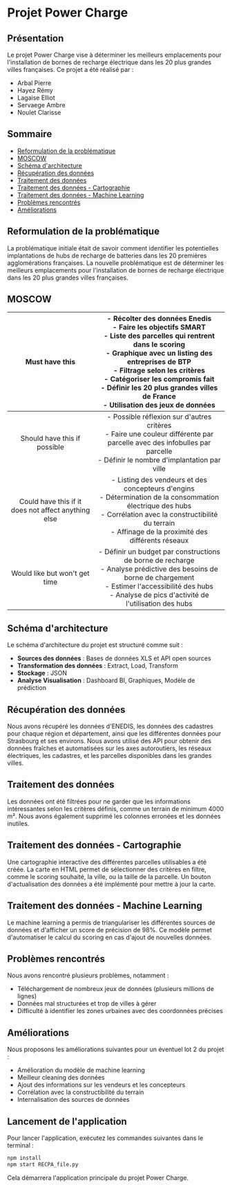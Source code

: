 
# Projet Power Charge

## Présentation

Le projet Power Charge vise à déterminer les meilleurs emplacements pour l'installation de bornes de recharge électrique dans les 20 plus grandes villes françaises. Ce projet a été réalisé par :

- Arbal Pierre
- Hayez Rémy
- Lagaise Elliot
- Servaege Ambre
- Noulet Clarisse

## Sommaire

- [Reformulation de la problématique](#reformulation-de-la-problématique)
- [MOSCOW](#moscow)
- [Schéma d'architecture](#schéma-d'architecture)
- [Récupération des données](#récupération-des-données)
- [Traitement des données](#traitement-des-données)
- [Traitement des données - Cartographie](#traitement-des-données---cartographie)
- [Traitement des données - Machine Learning](#traitement-des-données---machine-learning)
- [Problèmes rencontrés](#problèmes-rencontrés)
- [Améliorations](#améliorations)

## Reformulation de la problématique

La problématique initiale était de savoir comment identifier les potentielles implantations de hubs de recharge de batteries dans les 20 premières agglomérations françaises. La nouvelle problématique est de déterminer les meilleurs emplacements pour l'installation de bornes de recharge électrique dans les 20 plus grandes villes françaises.

## MOSCOW

| Must have this | - Récolter des données Enedis <br> - Faire les objectifs SMART <br> - Liste des parcelles qui rentrent dans le scoring <br> - Graphique avec un listing des entreprises de BTP <br> - Filtrage selon les critères <br> - Catégoriser les compromis fait <br> - Définir les 20 plus grandes villes de France <br> - Utilisation des jeux de données |
| :--: | :--: |
| Should have this if possible | - Possible réflexion sur d'autres critères <br> - Faire une couleur différente par parcelle avec des infobulles par parcelle <br> - Définir le nombre d'implantation par ville |
| Could have this if it does not affect anything else | - Listing des vendeurs et des concepteurs d'engins <br> - Détermination de la consommation électrique des hubs <br> - Corrélation avec la constructibilité du terrain <br> - Affinage de la proximité des différents réseaux |
| Would like but won't get time | - Définir un budget par constructions de borne de recharge <br> - Analyse prédictive des besoins de borne de chargement <br> - Estimer l'accessibilité des hubs <br> - Analyse de pics d'activité de l'utilisation des hubs |

## Schéma d'architecture

Le schéma d'architecture du projet est structuré comme suit :

- **Sources des données** : Bases de données XLS et API open sources
- **Transformation des données** : Extract, Load, Transform
- **Stockage** : JSON
- **Analyse Visualisation** : Dashboard BI, Graphiques, Modèle de prédiction

## Récupération des données

Nous avons récupéré les données d'ENEDIS, les données des cadastres pour chaque région et département, ainsi que les différentes données pour Strasbourg et ses environs. Nous avons utilisé des API pour obtenir des données fraîches et automatisées sur les axes autoroutiers, les réseaux électriques, les cadastres, et les parcelles disponibles dans les grandes villes.

## Traitement des données

Les données ont été filtrées pour ne garder que les informations intéressantes selon les critères définis, comme un terrain de minimum 4000 m². Nous avons également supprimé les colonnes erronées et les données inutiles.

## Traitement des données - Cartographie

Une cartographie interactive des différentes parcelles utilisables a été créée. La carte en HTML permet de sélectionner des critères en filtre, comme le scoring souhaité, la ville, ou la taille de la parcelle. Un bouton d'actualisation des données a été implémenté pour mettre à jour la carte.

## Traitement des données - Machine Learning

Le machine learning a permis de triangulariser les différentes sources de données et d'afficher un score de précision de 98%. Ce modèle permet d'automatiser le calcul du scoring en cas d'ajout de nouvelles données.

## Problèmes rencontrés

Nous avons rencontré plusieurs problèmes, notamment :
- Téléchargement de nombreux jeux de données (plusieurs millions de lignes)
- Données mal structurées et trop de villes à gérer
- Difficulté à identifier les zones urbaines avec des coordonnées précises

## Améliorations

Nous proposons les améliorations suivantes pour un éventuel lot 2 du projet :
- Amélioration du modèle de machine learning
- Meilleur cleaning des données
- Ajout des informations sur les vendeurs et les concepteurs
- Corrélation avec la constructibilité du terrain
- Internalisation des sources de données

## Lancement de l'application

Pour lancer l'application, exécutez les commandes suivantes dans le terminal :

```bash
npm install
npm start RECPA_file.py
```

Cela démarrera l'application principale du projet Power Charge.
